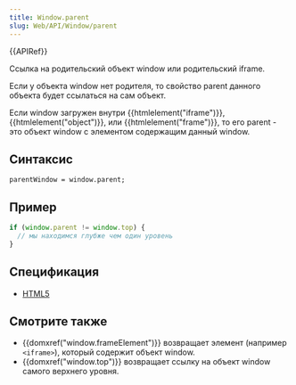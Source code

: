 ```yaml
---
title: Window.parent
slug: Web/API/Window/parent
---
```


{{APIRef}}

Ссылка на родительский объект window или родительский iframe.

Если у объекта window нет родителя, то свойство parent данного объекта будет ссылаться на сам объект.

Если window загружен внутри {{htmlelement("iframe")}}, {{htmlelement("object")}}, или {{htmlelement("frame")}}, то его parent - это объект window с элементом содержащим данный window.

## Синтаксис

```
parentWindow = window.parent;
```

## Пример

```js
if (window.parent != window.top) {
  // мы находимся глубже чем один уровень
}
```

## Спецификация

- [HTML5](http://www.whatwg.org/specs/web-apps/current-work/multipage/browsers.html#dom-parent)

## Смотрите также

- {{domxref("window.frameElement")}} возвращает элемент (например `<iframe>`), который содержит объект window.
- {{domxref("window.top")}} возвращает ссылку на объект window самого верхнего уровня.
